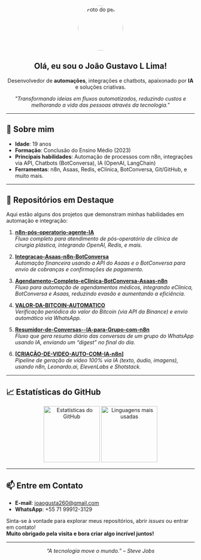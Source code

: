 <!-- 
    README de exemplo para o perfil GitHub de "joaogusta260".
    Para ativar este README no seu perfil, crie um repositório com o mesmo nome do seu usuário:
    joaogusta260/joaogusta260
    E coloque este arquivo como README.md na raiz.
-->

<div align="center">
  <img src="https://github.com/joaogusta260.png" width="120" style="border-radius: 50%;" alt="Foto do perfil" />
  <h2>Olá, eu sou o João Gustavo L Lima!</h2>
  <p>
    Desenvolvedor de <strong>automações</strong>, integrações e chatbots, 
    apaixonado por <strong>IA</strong> e soluções criativas.
  </p>
  <p>
    <em>
      "Transformando ideias em fluxos automatizados, reduzindo custos e melhorando a vida das pessoas através da tecnologia."
    </em>
  </p>
</div>

---

## 🚀 Sobre mim
- **Idade**: 19 anos  
- **Formação**: Conclusão do Ensino Médio (2023)  
- **Principais habilidades**: Automação de processos com n8n, integrações via API, Chatbots (BotConversa), IA (OpenAI, LangChain)  
- **Ferramentas**: n8n, Asaas, Redis, eClínica, BotConversa, Git/GitHub, e muito mais.

---

## 🌟 Repositórios em Destaque
Aqui estão alguns dos projetos que demonstram minhas habilidades em automação e integração:

1. **[n8n-pós-operatorio-agente-IA](https://github.com/joaogusta260/n8n-pos-operatorio-agente-IA)**  
   _Fluxo completo para atendimento de pós-operatório de clínica de cirurgia plástica, integrando OpenAI, Redis, e mais._

2. **[Integraçao-Asaas-n8n-BotConversa](https://github.com/joaogusta260/Integracao-Asaas-n8n-BotConversa)**  
   _Automação financeira usando a API do Asaas e o BotConversa para envio de cobranças e confirmações de pagamento._

3. **[Agendamento-Completo-eClinica-BotConversa-Asaas-n8n](https://github.com/joaogusta260/Agendamento-Completo-eClinica-BotConversa-Asaas-n8n)**  
   _Fluxo para automação de agendamentos médicos, integrando eClínica, BotConversa e Asaas, reduzindo evasão e aumentando a eficiência._

4. **[VALOR-DA-BITCOIN-AUTOMATICO](https://github.com/joaogusta260/VALOR-DA-BITCOIN-AUTOMATICO)**  
   _Verificação periódica do valor do Bitcoin (via API da Binance) e envio automático via WhatsApp._

5. **[Resumidor-de-Conversas--IA-para-Grupo-com-n8n](https://github.com/joaogusta260/Resumidor-de-Conversas--IA-para-Grupo-com-n8n)**  
   _Fluxo que gera resumo diário das conversas de um grupo do WhatsApp usando IA, enviando um “digest” no final do dia._

6. **[[CRIAÇÃO-DE-VIDEO-AUTO-COM-IA-n8n](https://github.com/joaogusta260/CRIACAO-DE-VIDEO-AUTO-COM-IA-N8N)]**  
   _Pipeline de geração de vídeo 100% via IA (texto, áudio, imagens), usando n8n, Leonardo.ai, ElevenLabs e Shotstack._

---

## 📈 Estatísticas do GitHub
<div align="center">
  <img src="https://github-readme-stats.vercel.app/api?username=joaogusta260&show_icons=true&theme=radical" alt="Estatísticas do GitHub" height="150"/>
  <img src="https://github-readme-stats.vercel.app/api/top-langs/?username=joaogusta260&layout=compact&theme=radical" alt="Linguagens mais usadas" height="150"/>
</div>

---

## 📫 Entre em Contato
- **E-mail**: [joaogusta260@gmail.com](mailto:joaogusta260@gmail.com)
- **WhatsApp**: +55 71 99912-3129

Sinta-se à vontade para explorar meus repositórios, abrir _issues_ ou entrar em contato!  
**Muito obrigado pela visita e bora criar algo incrível juntos!** 

---
<p align="center">
  <em>“A tecnologia move o mundo.” – Steve Jobs</em>
</p>
